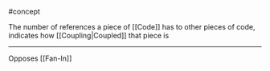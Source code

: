 #concept

The number of references a piece of [[Code]] has to other pieces of code, indicates how [[Coupling|Coupled]] that piece is

---

Opposes [[Fan-In]]
